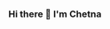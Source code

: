 ### Hi there 👋 I'm Chetna

<!--
**Chjkbap/Chjkbap** is a ✨ _special_ ✨ repository because its `README.md` (this file) appears on your GitHub profile.

Here are some ideas to get you started:

- 😄 I love to learn different programming languages to expand my knowledge
- 🦾 Recently completed a 12 week full-stack coding bootcamp.
- 🌱 I’m currently learning Python
- 👯 I’m looking to collaborate on ...
- 🤔 I’m looking for help with ...
- 💬 Enthusiastic to learn new technology 
- 📫 How to reach me: ...
- 😄 Pronouns: ...
- ⚡ Fun fact: ...
-->
